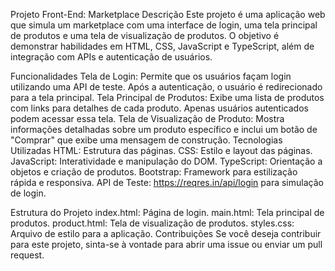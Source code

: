Projeto Front-End: Marketplace
Descrição
Este projeto é uma aplicação web que simula um marketplace com uma interface de login, uma tela principal de produtos e uma tela de visualização de produtos. O objetivo é demonstrar habilidades em HTML, CSS, JavaScript e TypeScript, além de integração com APIs e autenticação de usuários.

Funcionalidades
Tela de Login: Permite que os usuários façam login utilizando uma API de teste. Após a autenticação, o usuário é redirecionado para a tela principal.
Tela Principal de Produtos: Exibe uma lista de produtos com links para detalhes de cada produto. Apenas usuários autenticados podem acessar essa tela.
Tela de Visualização de Produto: Mostra informações detalhadas sobre um produto específico e inclui um botão de "Comprar" que exibe uma mensagem de construção.
Tecnologias Utilizadas
HTML: Estrutura das páginas.
CSS: Estilo e layout das páginas.
JavaScript: Interatividade e manipulação do DOM.
TypeScript: Orientação a objetos e criação de produtos.
Bootstrap: Framework para estilização rápida e responsiva.
API de Teste: https://reqres.in/api/login para simulação de login.

Estrutura do Projeto
index.html: Página de login.
main.html: Tela principal de produtos.
product.html: Tela de visualização de produtos.
styles.css: Arquivo de estilo para a aplicação.
Contribuições
Se você deseja contribuir para este projeto, sinta-se à vontade para abrir uma issue ou enviar um pull request.
